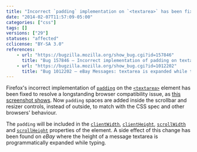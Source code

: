 ```yaml
---
title: "Incorrect `padding` implementation on `<textarea>` has been fixed"
date: "2014-02-07T11:57:09-05:00"
categories: ["css"]
tags: []
versions: ["29"]
statuses: "affected"
cclicense: "BY-SA 3.0"
references:
    - url: "https://bugzilla.mozilla.org/show_bug.cgi?id=157846"
      title: "Bug 157846 – Incorrect implementation of padding on textarea elements (scrollbars/resizer wrongly positioned)"
    - url: "https://bugzilla.mozilla.org/show_bug.cgi?id=1012202"
      title: "Bug 1012202 – eBay Messages: textarea is expanded while typing due to the scrollHeight change with Firefox 29"
---
```

Firefox's incorrect implementation of [`padding`](https://developer.mozilla.org/en-US/docs/Web/CSS/padding) on the [`<textarea>`](https://developer.mozilla.org/en-US/docs/Web/HTML/Element/textarea) element has been fixed to resolve a longstanding browser compatibility issue, as [this screenshot shows](https://bug157846.bugzilla.mozilla.org/attachment.cgi?id=784647). Now `padding` spaces are added inside the scrollbar and resizer controls, instead of outside, to match with the CSS spec and other browsers' behaviour.

The `padding` will be included in the [`clientWidth`](https://developer.mozilla.org/en-US/docs/Web/API/Element.clientWidth), [`clientHeight`](https://developer.mozilla.org/en-US/docs/Web/API/Element.clientHeight), [`scrollWidth`](https://developer.mozilla.org/en-US/docs/Web/API/Element.scrollWidth) and [`scrollHeight`](https://developer.mozilla.org/en-US/docs/Web/API/Element.scrollHeight) properties of the element. A side effect of this change has been found on *eBay* where the height of a message textarea is programmatically expanded while typing.

